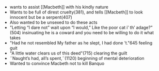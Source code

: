  - wants to assist [[Macbeth]] with his kindly nature
 - Wants to be full of direst cruelty(381), and tells [[Macbeth]] to look innocent but be a serpent(407)
 - Also wanted to be unsexed to do these acts
 - "Letting “I dare not” wait upon “I would,” Like the poor cat i’ th’ adage?"(504) insinuating he is a coward and you need to be willing to do it what takes
 - "Had he not resembled My father as he slept, I had done ’t."645 feeling guit
 - "A little water clears us of this deed"(715) clearing the guilt
 - ¨Naught’s had, all’s spent,¨(1120) beginning of mental deterioration
 - Wanted to convince Macbeth not to kill Banquo
<!--stackedit_data:
eyJoaXN0b3J5IjpbMTc2Nzg5MjIwXX0=
-->